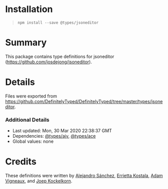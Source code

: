 # Installation
> `npm install --save @types/jsoneditor`

# Summary
This package contains type definitions for jsoneditor (https://github.com/josdejong/jsoneditor).

# Details
Files were exported from https://github.com/DefinitelyTyped/DefinitelyTyped/tree/master/types/jsoneditor.

### Additional Details
 * Last updated: Mon, 30 Mar 2020 22:38:37 GMT
 * Dependencies: [@types/ajv](https://npmjs.com/package/@types/ajv), [@types/ace](https://npmjs.com/package/@types/ace)
 * Global values: none

# Credits
These definitions were written by [Alejandro Sánchez](https://github.com/alejo90), [Errietta Kostala](https://github.com/errietta), [Adam Vigneaux](https://github.com/adamvig), and [Joep Kockelkorn](https://github.com/joepkockelkorn).
